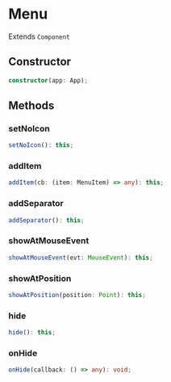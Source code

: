 # Menu

Extends `Component`

## Constructor

```ts
constructor(app: App);
```

## Methods

### setNoIcon

```ts
setNoIcon(): this;
```

### addItem

```ts
addItem(cb: (item: MenuItem) => any): this;
```

### addSeparator

```ts
addSeparator(): this;
```

### showAtMouseEvent

```ts
showAtMouseEvent(evt: MouseEvent): this;
```

### showAtPosition

```ts
showAtPosition(position: Point): this;
```

### hide

```ts
hide(): this;
```

### onHide

```ts
onHide(callback: () => any): void;
```
